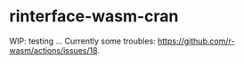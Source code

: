 # rinterface-wasm-cran

WIP: testing ...
Currently some troubles: https://github.com/r-wasm/actions/issues/18.